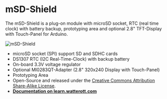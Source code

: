 # mSD-Shield
The mSD-Shield is a plug-on module with microSD socket, RTC (real time clock) with battery backup, prototyping area and optional 2.8" TFT-Display with Touch-Panel for Arduino.

![mSD-Shield](https://github.com/watterott/mSD-Shield/raw/master/hardware/mSD-Shield_v20.jpg)

* microSD socket (SPI) support SD and SDHC cards
* DS1307 RTC (I2C Real-Time-Clock) with backup battery
* On-board 3.3V voltage regulator
* Optional MI0283QT-Adapter (2.8" 320x240 Display with Touch-Panel)
* Prototyping Area
* Open-Source and released under the [Creative Commons Attribution Share-Alike License](https://creativecommons.org/licenses/by-sa/4.0/).
* **[Documentation on learn.watterott.com](https://learn.watterott.com)**

